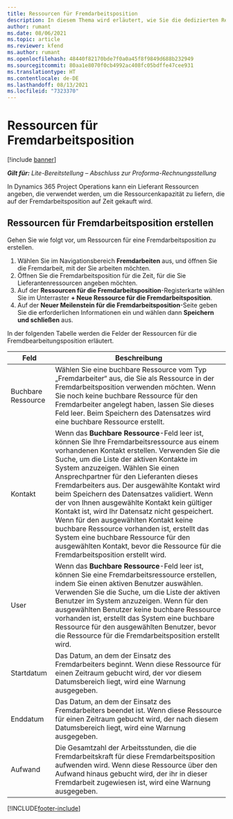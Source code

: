 ```yaml
---
title: Ressourcen für Fremdarbeitsposition
description: In diesem Thema wird erläutert, wie Sie die dedizierten Ressourcen angeben, die vom Lieferanten für eine bestimmte Fremdarbeitsposition zeitlich festgelegt werden.
author: rumant
ms.date: 08/06/2021
ms.topic: article
ms.reviewer: kfend
ms.author: rumant
ms.openlocfilehash: 48440f82170bde7f0a0a45f8f9849d688b232949
ms.sourcegitcommit: 80aa1e8070f0cb4992ac408fc05bdffe47cee931
ms.translationtype: HT
ms.contentlocale: de-DE
ms.lasthandoff: 08/13/2021
ms.locfileid: "7323370"
---
```

# <a name="subcontract-line-resources"></a>Ressourcen für Fremdarbeitsposition

[!include [banner](../../includes/dataverse-preview.md)]

_**Gilt für:** Lite-Bereitstellung – Abschluss zur Proforma-Rechnungsstellung_

In Dynamics 365 Project Operations kann ein Lieferant Ressourcen angeben, die verwendet werden, um die Ressourcenkapazität zu liefern, die auf der Fremdarbeitsposition auf Zeit gekauft wird.

## <a name="create-subcontract-line-resources"></a>Ressourcen für Fremdarbeitsposition erstellen

Gehen Sie wie folgt vor, um Ressourcen für eine Fremdarbeitsposition zu erstellen.

1. Wählen Sie im Navigationsbereich **Fremdarbeiten** aus, und öffnen Sie die Fremdarbeit, mit der Sie arbeiten möchten.
2. Öffnen Sie die Fremdarbeitsposition für die Zeit, für die Sie Lieferantenressourcen angeben möchten.
3. Auf der **Ressourcen für die Fremdarbeitsposition**-Registerkarte wählen Sie im Unterraster **+ Neue Ressource für die Fremdarbeitsposition**.
4. Auf der **Neuer Meilenstein für die Fremdarbeitsposition**-Seite geben Sie die erforderlichen Informationen ein und wählen dann **Speichern und schließen** aus.

In der folgenden Tabelle werden die Felder der Ressourcen für die Fremdbearbeitungsposition erläutert.

| Feld |  Beschreibung |
| ----- | ------------ |
| Buchbare Ressource | Wählen Sie eine buchbare Ressource vom Typ „Fremdarbeiter“ aus, die Sie als Ressource in der Fremdarbeitsposition verwenden möchten. Wenn Sie noch keine buchbare Ressource für den Fremdarbeiter angelegt haben, lassen Sie dieses Feld leer. Beim Speichern des Datensatzes wird eine buchbare Ressource erstellt.  |
| Kontakt | Wenn das **Buchbare Ressource**-Feld leer ist, können Sie Ihre Fremdarbeitsressource aus einem vorhandenen Kontakt erstellen. Verwenden Sie die Suche, um die Liste der aktiven Kontakte im System anzuzeigen. Wählen Sie einen Ansprechpartner für den Lieferanten dieses Fremdarbeiters aus. Der ausgewählte Kontakt wird beim Speichern des Datensatzes validiert. Wenn der von Ihnen ausgewählte Kontakt kein gültiger Kontakt ist, wird Ihr Datensatz nicht gespeichert. Wenn für den ausgewählten Kontakt keine buchbare Ressource vorhanden ist, erstellt das System eine buchbare Ressource für den ausgewählten Kontakt, bevor die Ressource für die Fremdarbeitsposition erstellt wird. |
| User | Wenn das **Buchbare Ressource**-Feld leer ist, können Sie eine Fremdarbeitsressource erstellen, indem Sie einen aktiven Benutzer auswählen. Verwenden Sie die Suche, um die Liste der aktiven Benutzer im System anzuzeigen. Wenn für den ausgewählten Benutzer keine buchbare Ressource vorhanden ist, erstellt das System eine buchbare Ressource für den ausgewählten Benutzer, bevor die Ressource für die Fremdarbeitsposition erstellt wird. |
| Startdatum | Das Datum, an dem der Einsatz des Fremdarbeiters beginnt. Wenn diese Ressource für einen Zeitraum gebucht wird, der vor diesem Datumsbereich liegt, wird eine Warnung ausgegeben. |
| Enddatum | Das Datum, an dem der Einsatz des Fremdarbeiters beendet ist. Wenn diese Ressource für einen Zeitraum gebucht wird, der nach diesem Datumsbereich liegt, wird eine Warnung ausgegeben. |
| Aufwand | Die Gesamtzahl der Arbeitsstunden, die die Fremdarbeitskraft für diese Fremdarbeitsposition aufwenden wird. Wenn diese Ressource über den Aufwand hinaus gebucht wird, der ihr in dieser Fremdarbeit zugewiesen ist, wird eine Warnung ausgegeben. |


[!INCLUDE[footer-include](../../includes/footer-banner.md)]
